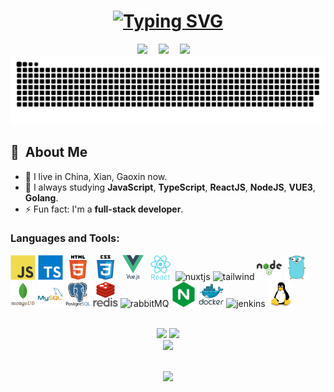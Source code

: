 <!-- 动态打字效果 -->
<h1 align="center">
  <a href="http://www.ggbeng.shop"><img src="https://readme-typing-svg.herokuapp.com?font=Fira+Code&pause=1000&center=true&vCenter=true&width=435&lines=Hello%2C+I+am+GGbeng" alt="Typing SVG" /></a>
 </h1>
 <div align="center">
   <a href="https://www.ggbeng.life/"><img src="https://img.shields.io/badge/website-%E4%B8%AA%E4%BA%BA%E7%BD%91%E7%AB%99-blue"></a>&emsp;
   <a href="https://www.ggbeng.life/blog/"><img src="https://img.shields.io/badge/blog-%E5%8D%9A%E5%AE%A2-c32136"></a>&emsp;
   <a href="https://space.bilibili.com/4322520"><img src="https://img.shields.io/badge/bilibili-B%E7%AB%99-ff69b4"></a>&emsp;
 </div>
 <div align="center">
   <img  src="./assets/github-contribution-grid-snake.svg"
        alt="snake" /></a>
 </div>
 <div>
   <h2>🧭 &nbsp;About Me</h2>
 
   - 🔭 I live in China, Xian, Gaoxin now.
   - 🌱 I always studying **JavaScript**, **TypeScript**, **ReactJS**, **NodeJS**, **VUE3**, **Golang**.
   - ⚡ Fun fact: I'm a **full-stack developer**.
  <h3 align="left">Languages and Tools:</h3>
  <p align="left">
    <img src="https://raw.githubusercontent.com/devicons/devicon/master/icons/javascript/javascript-original.svg" alt="javascript" width="40" height="40"/>
    <img src="https://raw.githubusercontent.com/devicons/devicon/master/icons/typescript/typescript-original.svg" alt="typescript" width="40" height="40"/>
    <img src="https://raw.githubusercontent.com/devicons/devicon/master/icons/html5/html5-original-wordmark.svg" alt="html5" width="40" height="40"/>
    <img src="https://raw.githubusercontent.com/devicons/devicon/master/icons/css3/css3-original-wordmark.svg" alt="css3" width="40" height="40"/>
    <img src="https://raw.githubusercontent.com/devicons/devicon/master/icons/vuejs/vuejs-original-wordmark.svg" alt="vuejs" width="40" height="40"/>
    <img src="https://raw.githubusercontent.com/devicons/devicon/master/icons/react/react-original-wordmark.svg" alt="react" width="40" height="40"/>
    <img src="https://www.vectorlogo.zone/logos/nuxtjs/nuxtjs-icon.svg" alt="nuxtjs" width="40" height="40"/>
    <img src="https://www.vectorlogo.zone/logos/tailwindcss/tailwindcss-icon.svg" alt="tailwind" width="40" height="40"/>
    <img src="https://raw.githubusercontent.com/devicons/devicon/master/icons/nodejs/nodejs-original-wordmark.svg" alt="nodejs" width="40" height="40"/>
    <img src="https://raw.githubusercontent.com/devicons/devicon/master/icons/go/go-original.svg" alt="go" width="40" height="40"/>
    <img src="https://raw.githubusercontent.com/devicons/devicon/master/icons/mongodb/mongodb-original-wordmark.svg" alt="mongodb" width="40" height="40"/>
    <img src="https://raw.githubusercontent.com/devicons/devicon/master/icons/mysql/mysql-original-wordmark.svg" alt="mysql" width="40" height="40"/>
    <img src="https://raw.githubusercontent.com/devicons/devicon/master/icons/postgresql/postgresql-original-wordmark.svg" alt="postgresql" width="40" height="40"/>
    <img src="https://raw.githubusercontent.com/devicons/devicon/master/icons/redis/redis-original-wordmark.svg" alt="redis" width="40" height="40"/>
    <img src="https://www.vectorlogo.zone/logos/rabbitmq/rabbitmq-icon.svg" alt="rabbitMQ" width="40" height="40"/>
    <img src="https://raw.githubusercontent.com/devicons/devicon/master/icons/nginx/nginx-original.svg" alt="nginx" width="40" height="40"/>
    <img src="https://raw.githubusercontent.com/devicons/devicon/master/icons/docker/docker-original-wordmark.svg" alt="docker" width="40" height="40"/>
    <img src="https://www.vectorlogo.zone/logos/jenkins/jenkins-icon.svg" alt="jenkins" width="40" height="40"/>
    <img src="https://raw.githubusercontent.com/devicons/devicon/master/icons/linux/linux-original.svg" alt="linux" width="40" height="40"/>
  </p>
   <br>
 </div>
 <div align="center">
 <a href="https://github.com/GGBeng1/Gantt">
   <img src="https://github-readme-stats.vercel.app/api/pin/?username=GGBeng1&repo=Gantt&theme=dark&bg_color=0d1117&hide_border=true&show_owner=true" /></a>
 <a href="https://github.com/GGBeng1/vue-egg-admin">
   <img src="https://github-readme-stats.vercel.app/api/pin/?username=GGBeng1&repo=vue-egg-admin&theme=dark&bg_color=0d1117&hide_border=true&show_owner=true" /></a>
 </div>
 <div align="center"> <img src="https://github-profile-trophy.vercel.app/?username=GGBeng1&theme=gruvbox&rank=-C&row=1" /> </div>
   <div>
       <br/>
<!--          <p align="center">
           <img src="https://github-readme-stats.vercel.app/api/top-langs/?username=GGBeng1&langs_count=6&theme=gruvbox&layout=compact&hide_border=true" alt="GGBeng1 :: Top Langs" /></a>
         </p> -->
         <p align="center">
           <!-- <img width="49.5%" src="https://streak-stats.demolab.com/?user=GGbeng1&theme=gruvbox&hide_border=true&&card_width=467" /> -->
           <!-- </a> -->
           <img width="50%" src="https://github-readme-stats.vercel.app/api?username=GGBeng1&show_icons=true&theme=gruvbox&hide_border=true&card_width=467" />
        </p>
      <br>
   </div>

